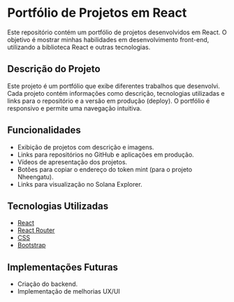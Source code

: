 # Portfólio de Projetos em React

Este repositório contém um portfólio de projetos desenvolvidos em React. O objetivo é mostrar minhas habilidades em desenvolvimento front-end, utilizando a biblioteca React e outras tecnologias.


## Descrição do Projeto

Este projeto é um portfólio que exibe diferentes trabalhos que desenvolvi. Cada projeto contém informações como descrição, tecnologias utilizadas e links para o repositório e a versão em produção (deploy). O portfólio é responsivo e permite uma navegação intuitiva.

## Funcionalidades

- Exibição de projetos com descrição e imagens.
- Links para repositórios no GitHub e aplicações em produção.
- Vídeos de apresentação dos projetos.
- Botões para copiar o endereço do token mint (para o projeto Nheengatu).
- Links para visualização no Solana Explorer.

## Tecnologias Utilizadas

- [React](https://reactjs.org/)
- [React Router](https://reactrouter.com/)
- [CSS](https://www.w3schools.com/css/)
- [Bootstrap](https://getbootstrap.com/)

## Implementações Futuras
- Criação do backend.
- Implementação de melhorias UX/UI
  

